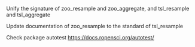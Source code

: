 Unify the signature of zoo_resample and zoo_aggregate, and tsl_resample and tsl_aggregate

Update documentation of zoo_resample to the standard of tsl_resample

Check package autotest https://docs.ropensci.org/autotest/
